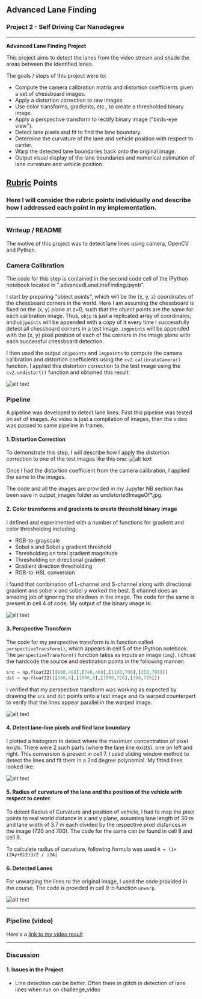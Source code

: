 ## Advanced Lane Finding

### Project 2 - Self Driving Car Nanodegree

---

**Advanced Lane Finding Project**

This project aims to detect the lanes from the video stream and shade the areas between the identified lanes.

The goals / steps of this project were to:

* Compute the camera calibration matrix and distortion coefficients given a set of chessboard images.
* Apply a distortion correction to raw images.
* Use color transforms, gradients, etc., to create a thresholded binary image.
* Apply a perspective transform to rectify binary image ("birds-eye view").
* Detect lane pixels and fit to find the lane boundary.
* Determine the curvature of the lane and vehicle position with respect to center.
* Warp the detected lane boundaries back onto the original image.
* Output visual display of the lane boundaries and numerical estimation of lane curvature and vehicle position.

[//]: # (Image References)

[image1]: ./output_images/chessCalibrationImage.jpg "Undistorted"
[image2]: ./output_images/binaryImage.png "Road Transformed"
[image3]: ./output_images/gradientImageOftest3.jpg "Binary Example"
[image4]: ./output_images/warpedImage.png "Warp Example"
[image5]: ./output_images/linesFittedImageOftest3.jpg "Fit Visual"
[image6]: ./output_images/resultOftest3.jpg "Output"
[video1]: ./test_videos_output/project_video.mp4 "Video"

## [Rubric](https://review.udacity.com/#!/rubrics/571/view) Points

### Here I will consider the rubric points individually and describe how I addressed each point in my implementation.  

---

### Writeup / README

The motive of this project was to detect lane lines using camera, OpenCV and Python.

### Camera Calibration

The code for this step is contained in the second code cell of the IPython notebook located in ".advancedLaneLineFinding.ipynb".

I start by preparing "object points", which will be the (x, y, z) coordinates of the chessboard corners in the world. Here I am assuming the chessboard is fixed on the (x, y) plane at z=0, such that the object points are the same for each calibration image.  Thus, `objp` is just a replicated array of coordinates, and `objpoints` will be appended with a copy of it every time I successfully detect all chessboard corners in a test image.  `imgpoints` will be appended with the (x, y) pixel position of each of the corners in the image plane with each successful chessboard detection.  

I then used the output `objpoints` and `imgpoints` to compute the camera calibration and distortion coefficients using the `cv2.calibrateCamera()` function.  I applied this distortion correction to the test image using the `cv2.undistort()` function and obtained this result: 

![alt text][image1]

### Pipeline

A pipeline was developed to detect lane lines. First this pipeline was tested on set of images. As video is just a compilation of images, then the video was passed to same pipeline in frames.

#### 1. Distortion Correction

To demonstrate this step, I will describe how I apply the distortion correction to one of the test images like this one:
![alt text][image2]

Once I had the distortion coefficient from the camera calibration, I applied the same to the images. 

The code and all the images are provided in my Jupyter NB section has been save in output_images folder as undistortedImageOf*.jpg.

#### 2. Color transforms and gradients to create threshold binary image

I defined and experimented with a number of functions for gradient and color thresholding including:
- RGB-to-grayscale
- Sobel x and Sobel y gradient threshold
- Thresholding on total gradient magnitude 
- Thresholding on directional gradient 
- Gradient direction thresholding
- RGB-to-HSL conversion 

I found that combination of L-channel and S-channel along with directional gradient and sobel x and sobel y worked the best. S channel does an amazing job of ignoring the shadows in the image. The code for the same is present in cell 4 of code. My output of the binary image is:

![alt text][image3]

#### 3. Perspective Transform

The code for my perspective transform is in function called `perspectiveTransform()`, which appears in cell 5 of the IPython notebook.  The `perspectiveTransform()` function takes as inputs an image (`img`).  I chose the hardcode the source and destination points in the following manner:

```python
src = np.float32([[600,460],[740,460],[1100,700],[250,700]])
dst = np.float32([[300,0],[1000,0],[1000,720],[300,720]])
```

I verified that my perspective transform was working as expected by drawing the `src` and `dst` points onto a test image and its warped counterpart to verify that the lines appear parallel in the warped image.

![alt text][image4]

#### 4. Detect lane-line pixels and find lane boundary

I plotted a histogram to detect where the maximum concentration of pixel exists. There were 2 such parts (where the lane line exists), one on left and right. This conversion is present in cell 7. I used sliding window method to detect the lines and fit them in a 2nd degree polynomial. My fitted lines looked like:

![alt text][image5]

#### 5. Radius of curvature of the lane and the position of the vehicle with respect to center.

To detect Radius of Curvature and position of vehicle, I had to map the pixel points to real world distance in x and y plane, assuming lane length of 30 m and lane width of 3.7 m each divided by the respective pixel distances in the image (720 and 700). The code for the same can be found in cell 8 and cell 9.

To calculate radius of curvature, following formula was used
`R = (1+(2Ay+B)2)3/2 / |2A|`

#### 6. Detected Lanes

For unwarping the lines to the original image, I used the code provided in the course. The code is provided in cell 9 in function `unwarp`.

![alt text][image6]

---

### Pipeline (video)

Here's a [link to my video result](./test_videos_output/project_video.mp4)

---

### Discussion

#### 1. Issues in the Project

- Line detection can be better. Often there in glitch in detection of lane lines when run on challenge_video
